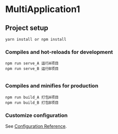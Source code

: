 # MultiApplication1

## Project setup
```
yarn install or npm install
```

### Compiles and hot-reloads for development
```
npm run serve_A 运行A项目
npm run serve_B 运行B项目


```

### Compiles and minifies for production
```
npm run build_A 打包A项目
npm run build_B 打包B项目
```

### Customize configuration
See [Configuration Reference](https://cli.vuejs.org/config/).
